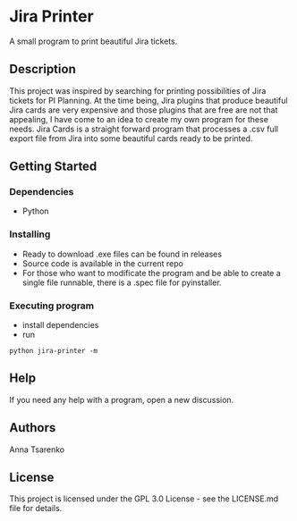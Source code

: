 # Jira Printer

A small program to print beautiful Jira tickets.

## Description

This project was inspired by searching for printing possibilities of Jira tickets for PI Planning.
At the time being, Jira plugins that produce beautiful Jira cards are very expensive and those plugins that are free are not that appealing, I have come to an idea to create my own program for these needs.
Jira Cards is a straight forward program that processes a .csv full export file from Jira into some beautiful cards ready to be printed.

## Getting Started

### Dependencies

* Python

### Installing

* Ready to download .exe files can be found in releases
* Source code is available in the current repo
* For those who want to modificate the program and be able to create a single file runnable, there is a .spec file for pyinstaller.

### Executing program

* install dependencies
* run
```
python jira-printer -m
```

## Help

If you need any help with a program, open a new discussion.

## Authors

Anna Tsarenko

## License

This project is licensed under the GPL 3.0 License - see the LICENSE.md file for details.